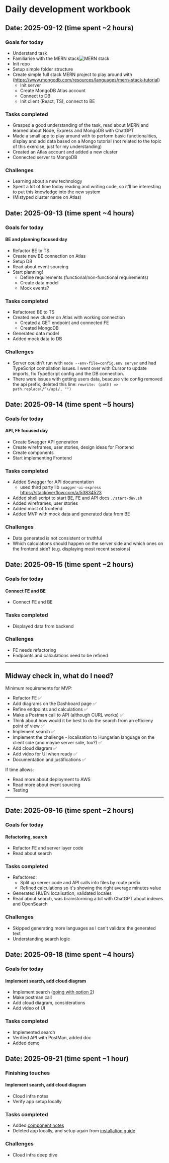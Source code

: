 # Daily development workbook

## Date: 2025-09-12 (time spent ~2 hours)

### Goals for today

- Understand task
- Familiarise with the MERN stack![MERN stack](https://images.contentstack.io/v3/assets/blt7151619cb9560896/bltc123befc321883ff/666c2270664d45ead620f7a7/lsuggzv1y2g4km8s0-mernstack-frameworknew.png)
- Init repo
- Setup simple folder structure
- Create simple full stack MERN project to play around with (https://www.mongodb.com/resources/languages/mern-stack-tutorial)
  - Init server
  - Create MongoDB Atlas account
  - Connect to DB
  - Init client (React, TS), connect to BE

### Tasks completed

- Grasped a good understanding of the task, read about MERN and learned about Node, Express and MongoDB with ChatGPT
- Made a small app to play around with to perform basic functionalities, display and add data based on a Mongo tutorial (not related to the topic of this exercise, just for my understanding)
- Created an Atlas account and added a new cluster
- Connected server to MongoDB

### Challenges

- Learning about a new technology
- Spent a lot of time today reading and writing code, so it'll be interesting to put this knowledge into the new system
- (Mistyped cluster name on Atlas)

## Date: 2025-09-13 (time spent ~4 hours)

### Goals for today

#### BE and planning focused day

- Refactor BE to TS
- Create new BE connection on Atlas
- Setup DB
- Read about event sourcing
- Start planning!
  - Define requirements (functional/non-functional requirements)
  - Create data model
  - Mock events?

### Tasks completed

- Refactored BE to TS
- Created new cluster on Atlas with working connection
  - Created a GET endpoint and connected FE
  - Created MongoDB
- Generated data model
- Added mock data to DB

### Challenges

- Server couldn't run with `node --env-file=config.env server` and had TypeScript compilation issues. I went over with Cursor to update imports, fix TypeScript config and the DB connection.
- There were issues with getting users data, beacuse vite config removed the api prefix, deleted this line: `rewrite: (path) => path.replace(/^\/api/, "")`

## Date: 2025-09-14 (time spent ~5 hours)

### Goals for today

#### API, FE focused day

- Create Swagger API generation
- Create wireframes, user stories, design ideas for Frontend
- Create components
- Start implementing Frontend

### Tasks completed

- Added Swagger for API documentation
  - used third party lib `swagger-ui-express` https://stackoverflow.com/a/53834523
- Added shell script to start BE, FE and API docs `./start-dev.sh`
- Added wireframes, user stories
- Added most of frontend
- Added MVP with mock data and generated data from BE

### Challenges

- Data generated is not consistent or truthful
- Which calculations should happen on the server side and which ones on the frontend side? (e.g. displaying most recent sessions)

## Date: 2025-09-15 (time spent ~2 hours)

### Goals for today

#### Connect FE and BE

- Connect FE and BE

### Tasks completed

- Displayed data from backend

### Challenges

- FE needs refactoring
- Endpoints and calculations need to be refined

---

## Midway check in, what do I need?

Minimum requirements for MVP:

- Refactor FE ✅
- Add diagrams on the Dashboard page ✅
- Refine endpoints and calculations ✅
- Make a Postman call to API (although CURL works) ✅
- Think about how would it be best to do the search from an efficieny point of view ✅
- Implement search ✅
- Implement the challenge - localisation to Hungarian language on the client side (and maybe server side, too?) ✅
- Add cloud diagram ✅
- Add video for UI when ready ✅
- Documentation and justifications ✅

If time allows:

- Read more about deployment to AWS
- Read more about event sourcing
- Testing

---

## Date: 2025-09-16 (time spent ~2 hours)

### Goals for today

#### Refactoring, search

- Refactor FE and server layer code
- Read about search

### Tasks completed

- Refactored:
  - Split up server code and API calls into files by route prefix
  - Refined calculations so it's showing the right average minutes value
- Generated HU/EN localisation, validated locales
- Read about search, was brainstorming a bit with ChatGPT about indexes and OpenSearch

### Challenges

- Skipped generating more languages as I can't validate the generated text
- Understanding search logic

## Date: 2025-09-18 (time spent ~4 hours)

### Goals for today

#### Implement search, add cloud diagram

- Implement search ([going with option 2](search_considerations.md#2-search-by-email-or-name-with-a-partial-search-current-implementation-choice))
- Make postman call
- Add cloud diagram, considerations
- Add video of UI

### Tasks completed

- Implemented search
- Verified API with PostMan, added doc
- Added demo

## Date: 2025-09-21 (time spent ~1 hour)

### Finishing touches

#### Implement search, add cloud diagram

- Cloud infra notes
- Verify app setup locally

### Tasks completed

- Added [component notes](/docs/architecture_diagram.md)
- Deleted app locally, and setup again from [installation guide](README.md#installation-guide)

### Challenges

- Cloud infra deep dive
